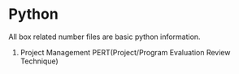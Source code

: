 # Python
All box related number files are basic python information. 

1. Project Management PERT(Project/Program Evaluation Review Technique)
